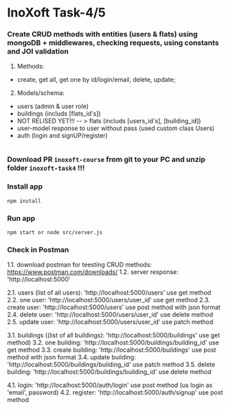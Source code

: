 # InoXoft Task-4/5

### Create CRUD methods with entities (users & flats) using mongoDB + middlewares, checking requests, using constants and JOI validation

1. Methods: 
- create, get all, get one by id/login/email, delete, update;
2. Models/schema:
- users (admin & user role)
- buildings (includs [flats_id's])
- NOT RELISED YET!!! -- > flats (includs [users_id's], [building_id])
- user-model response to user without pass (used custom class Users)
- auth (login and signUP/register)

```

```

### Download PR `inoxoft-course` from git to your PC and unzip folder `inoxoft-task4` !!!

### Install app
```
npm install
```

### Run app
```
npm start or node src/server.js
```

### Check in Postman

1.1. download postman for teesting CRUD methods: https://www.postman.com/downloads/
1.2. server response: 'http://localhost:5000'

2.1. users (list of all users): 'http://localhost:5000/users' use get method  
2.2. one user: 'http://localhost:5000/users/user_id' use get method
2.3. create user: 'http://localhost:5000/users' use post method with json format
2.4. delete user: 'http://localhost:5000/users/user_id' use delete method
2.5. update user: 'http://localhost:5000/users/user_id' use patch method

3.1. buildings ((list of all buildings): 'http://localhost:5000/buildings' use get method)
3.2. one building: 'http://localhost:5000/buildings/building_id' use get method
3.3. create building: 'http://localhost:5000/buildings' use post method with json format
3.4. update building: 'http://localhost:5000/buildings/building_id' use patch method
3.5. delete building: 'http://localhost:5000/buildings/building_id' use delete method

4.1. login: 'http://localhost:5000/auth/login' use post method (us login as 'email', password)
4.2. register: 'http://localhost:5000/auth/signup' use post method




